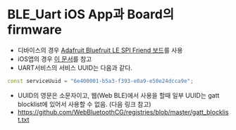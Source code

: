 # BLE_Uart iOS App과 Board의 firmware
- 디바이스의 경우 [Adafruit Bluefruit LE SPI Friend 보드](https://learn.adafruit.com/introducing-the-adafruit-bluefruit-spi-breakout?view=all)를 사용
- iOS앱의 경우 [이 문서](https://learn.adafruit.com/build-a-bluetooth-app-using-swift-5?view=all)를 참고
- UART서비스의 서비스 UUID는 다음과 같다.

```C++
const serviceUuid = "6e400001-b5a3-f393-e0a9-e50e24dcca9e";
```
- UUID의 영문은 소문자이고, 웹(Web BLE)에서 사용을 할때 일부 UUID는 gatt blocklist에 있어서 사용할 수 없음. (다음 링크 참고)
- https://github.com/WebBluetoothCG/registries/blob/master/gatt_blocklist.txt

